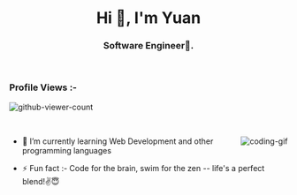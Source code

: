 <h1 align="center">Hi 👋, I'm Yuan</h1>
<h3 align="center">Software Engineer🌟.</h3>

<br>

<p align="right"> 
  <h3>Profile Views :-</h3>
  <img src="https://komarev.com/ghpvc/?username=YuanshuCai&label=Profile%20views&color=yellowgreen&style=plastic"
    alt="github-viewer-count" /> 
  </p>

<br>

<p><img align="right" src="https://cdn.dribbble.com/users/330915/screenshots/3587000/media/343cb53c87e313181d99248d3071bc77.gif" alt="coding-gif" /></p>


- 🌱 I’m currently learning Web Development and other programming languages

- ⚡ Fun fact :- Code for the brain, swim for the zen -- life's a perfect blend!✌😇
